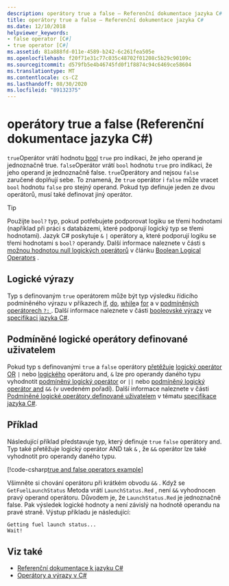```yaml
---
description: operátory true a false – Referenční dokumentace jazyka C#
title: operátory true a false – Referenční dokumentace jazyka C#
ms.date: 12/10/2018
helpviewer_keywords:
- false operator [C#]
- true operator [C#]
ms.assetid: 81a888fd-011e-4589-b242-6c261fea505e
ms.openlocfilehash: f20f71e31c77c035c48702f01208c5b29c90109c
ms.sourcegitcommit: d579fb5e4b46745fd0f1f8874c94c6469ce58604
ms.translationtype: MT
ms.contentlocale: cs-CZ
ms.lasthandoff: 08/30/2020
ms.locfileid: "89132375"
---
```

# <a name="true-and-false-operators-c-reference"></a>operátory true a false (Referenční dokumentace jazyka C#)

`true`Operátor vrátí hodnotu [bool](../builtin-types/bool.md) `true` pro indikaci, že jeho operand je jednoznačně true. `false`Operátor vrátí `bool` hodnotu `true` pro indikaci, že jeho operand je jednoznačně false. `true`Operátory and nejsou `false` zaručené doplňují sebe. To znamená, že `true` operátor i `false` může vracet `bool` hodnotu `false` pro stejný operand. Pokud typ definuje jeden ze dvou operátorů, musí také definovat jiný operátor.

> [!TIP]
> Použijte `bool?` typ, pokud potřebujete podporovat logiku se třemi hodnotami (například při práci s databázemi, které podporují logický typ se třemi hodnotami). Jazyk C# poskytuje `&` `|` operátory a, které podporují logiku se třemi hodnotami s `bool?` operandy. Další informace naleznete v části s [možnou hodnotou null logických operátorů](boolean-logical-operators.md#nullable-boolean-logical-operators) v článku [Boolean Logical Operators](boolean-logical-operators.md) .

## <a name="boolean-expressions"></a>Logické výrazy

Typ s definovaným `true` operátorem může být typ výsledku řídicího podmíněného výrazu v příkazech [if](../keywords/if-else.md), [do](../keywords/do.md), [while](../keywords/while.md)a [for](../keywords/for.md) a v [podmíněných operátorech `?:` ](conditional-operator.md). Další informace naleznete v části [booleovské výrazy](~/_csharplang/spec/expressions.md#boolean-expressions) ve [specifikaci jazyka C#](~/_csharplang/spec/introduction.md).

## <a name="user-defined-conditional-logical-operators"></a>Podmíněné logické operátory definované uživatelem

Pokud typ s definovanými `true` a `false` operátory [přetěžuje](operator-overloading.md) [logický operátor OR](boolean-logical-operators.md#logical-or-operator-) `|` nebo [logického](boolean-logical-operators.md#logical-and-operator-) operátoru and, `&` lze pro operandy daného typu vyhodnotit [podmíněný logický operátor](boolean-logical-operators.md#conditional-logical-or-operator-) or `||` nebo [podmíněný logický operátor and](boolean-logical-operators.md#conditional-logical-and-operator-) `&&` (v uvedeném pořadí). Další informace naleznete v části [Podmíněné logické operátory definované uživatelem](~/_csharplang/spec/expressions.md#user-defined-conditional-logical-operators) v tématu [specifikace jazyka C#](~/_csharplang/spec/introduction.md).

## <a name="example"></a>Příklad

Následující příklad představuje typ, který definuje `true` `false` operátory and. Typ také přetěžuje logický operátor AND tak `&` , že `&&` operátor lze také vyhodnotit pro operandy daného typu.

[!code-csharp[true and false operators example](snippets/shared/TrueFalseOperators.cs)]

Všimněte si chování operátoru při krátkém obvodu `&&` . Když se `GetFuelLaunchStatus` Metoda vrátí `LaunchStatus.Red` , není `&&` vyhodnocen pravý operand operátoru. Důvodem je, že `LaunchStatus.Red` je jednoznačně false. Pak výsledek logické hodnoty a není závislý na hodnotě operandu na pravé straně. Výstup příkladu je následující:

```console
Getting fuel launch status...
Wait!
```

## <a name="see-also"></a>Viz také

- [Referenční dokumentace k jazyku C#](../index.md)
- [Operátory a výrazy v C#](index.md)
